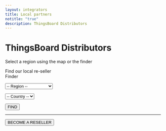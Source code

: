 ```yaml
---
layout: integrators
title: Local partners
notitle: "true"
description: ThingsBoard Distributors
---
```


# ThingsBoard Distributors
<p id="des">Select a region using the map or the finder</p>

<div style="margin: 0px -254px;"><object id="map" data="https://img.thingsboard.io/partners/map-of-distributors.svg"></object></div>

<div id="distributors">Find our local re-seller</div>

<div id="integratorsGrid">
<div id="filterContainer">
Finder
<form class="form" action= "" name="filter">
<script src="https://cdnjs.cloudflare.com/ajax/libs/jquery/3.3.1/jquery.min.js"></script>
<p><select class="dropSelector" id="region" name="region">
<option value="0" selected="true" disabled="disabled">-- Region --</option>
<option id="Africa" value="1">Africa</option>
<option id="Asia" value="2">Asia</option>
<option id="Australia and Oceania" value="3">Australia and Oceania</option>
<option id="Europe" value="4">Europe</option>
<option id="Middle East" value="5">Middle East</option>
<option id="North America" value="6">North America</option>
<option id="South America" value="7">South America</option>
</select></p>
<p><select class="dropSelector" id="country" name="country">
<option id="-- Country --">-- Country --</option>
</select></p>
<p><input class="buttonSearch" id="Search" type="button" value="FIND" onClick="PushIndex(this.form)"></p>
<hr noshade>
<p><input class="buttonRe" id="Search" type="button" value="BECOME A RESELLER" onClick="window.location.href='/docs/contact-us/'"></p>
</form>
</div>
<div id="integratorsContainer"></div>
</div>
<script>
	{% include integrators.js
        containerId="integratorsContainer" %}
</script>
<script>
	window.onload = Empty();
</script>